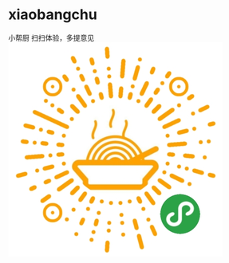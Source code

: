 # xiaobangchu
小帮厨
扫扫体验，多提意见
![Image text](https://github.com/Heguigui/xiaobangchu/blob/master/gh_db0263ac4eb6_430.jpg)
